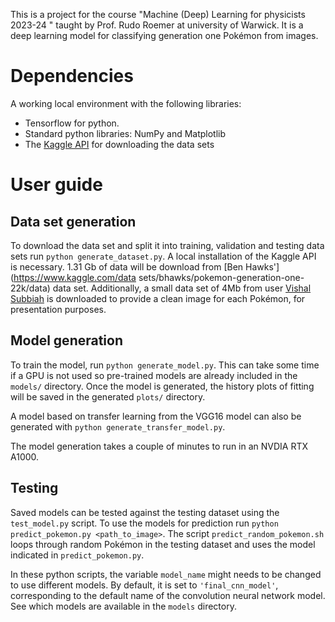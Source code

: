 This is a project for the course "Machine (Deep) Learning for physicists 2023-24 " taught by Prof. Rudo Roemer at university of Warwick.
It is a deep learning model for classifying generation one Pokémon from images.

# Dependencies

A working local environment with the following libraries:
* Tensorflow for python.
* Standard python libraries: NumPy and Matplotlib
* The [Kaggle API](https://www.kaggle.com/docs/api) for downloading the data sets

# User guide

## Data set generation

To download the data set and split it into training, validation and testing data sets run `python generate_dataset.py`. 
A local installation of the Kaggle API is necessary.
1.31 Gb of data will be download from [Ben Hawks'](https://www.kaggle.com/data sets/bhawks/pokemon-generation-one-22k/data) data set.
Additionally, a small data set of 4Mb from user [Vishal Subbiah](vishalsubbiah/pokemon-images-and-types) is downloaded to provide a clean image for each Pokémon, for presentation purposes.

## Model generation

To train the model, run `python generate_model.py`.
This can take some time if a GPU is not used so pre-trained models are already included in the `models/` directory.
Once the model is generated, the history plots of fitting will be saved in the generated `plots/` directory.


A model based on transfer learning from the VGG16 model can also be generated with `python generate_transfer_model.py`.

The model generation takes a couple of minutes to run in an NVDIA RTX A1000.
## Testing

Saved models can be tested against the testing dataset using the `test_model.py` script.
To use the models for prediction run `python predict_pokemon.py <path_to_image>`.
The script `predict_random_pokemon.sh` loops through random Pokémon in the testing dataset and uses the model indicated in `predict_pokemon.py`.

In these python scripts, the variable `model_name` might needs to be changed to use different models. 
By default, it is set to `'final_cnn_model'`, corresponding to the default name of the convolution neural network model.
See which models are available in the `models` directory.
